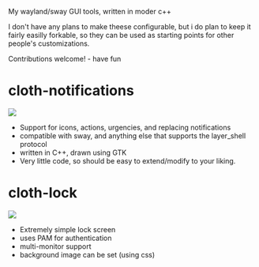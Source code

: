 My wayland/sway GUI tools, written in moder c++

I don't have any plans to make theese configurable, but i do plan to keep it fairly easilly forkable, so they can be used as starting points for other people's customizations.

Contributions welcome! - have fun

# cloth-notifications

![](https://i.ibb.co/PsLPZm7/image.png)

 - Support for icons, actions, urgencies, and replacing notifications
 - compatible with sway, and anything else that supports the layer_shell protocol
 - written in C++, drawn using GTK
 - Very little code, so should be easy to extend/modify to your liking.

# cloth-lock

![](https://i.ibb.co/7SBQdjr/image.png)

 - Extremely simple lock screen
 - uses PAM for authentication
 - multi-monitor support
 - background image can be set (using css)
